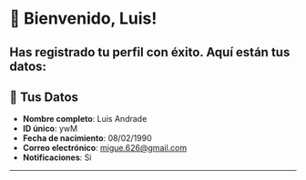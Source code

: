 # 🌟 Bienvenido, **Luis**!
Has registrado tu perfil con éxito. Aquí están tus datos:
---

## 📝 **Tus Datos**
- **Nombre completo**: Luis Andrade
- **ID único**: ywM
- **Fecha de nacimiento**: 08/02/1990
- **Correo electrónico**: migue.626@gmail.com
- **Notificaciones**: Si
---
